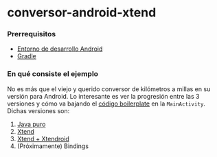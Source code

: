 conversor-android-xtend
=======================

### Prerrequisitos
- [Entorno de desarrollo Android](http://uqbar-wiki.org/index.php?title=Preparacion_de_un_entorno_de_desarrollo_Android)
- [Gradle](http://www.gradle.org/)

### En qué consiste el ejemplo
No es más que el viejo y querido conversor de kilómetros a millas en su versión para Android. Lo interesante es ver la progresión entre las 3 versiones y cómo va bajando el [código boilerplate](http://www.wikiwand.com/en/Boilerplate_code) en la `MainActivity`. Dichas versiones son:

1. [Java puro](https://github.com/dds-utn/conversor-android-xtend/blob/a6855b5b667100dd46757b4f1251f9d0045857be/app/src/main/java/org/unq/conversor/app/ui/MainActivity.java)
2. [Xtend](https://github.com/dds-utn/conversor-android-xtend/blob/6480f41a507ca8500895c3ddc1ec252b5b292514/app/src/main/java/org/unq/conversor/app/ui/MainActivity.xtend)
3. [Xtend + Xtendroid](https://github.com/dds-utn/conversor-android-xtend/blob/0b4f18cecbc93acea4b07e1eaefe620e81eca266/app/src/main/java/org/unq/conversor/app/ui/MainActivity.xtend)
4. (Próximamente) Bindings
